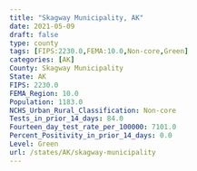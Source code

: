 ```yaml
---
title: "Skagway Municipality, AK"
date: 2021-05-09
draft: false
type: county
tags: [FIPS:2230.0,FEMA:10.0,Non-core,Green]
categories: [AK]
County: Skagway Municipality
State: AK
FIPS: 2230.0
FEMA_Region: 10.0
Population: 1183.0
NCHS_Urban_Rural_Classification: Non-core
Tests_in_prior_14_days: 84.0
Fourteen_day_test_rate_per_100000: 7101.0
Percent_Positivity_in_prior_14_days: 0.0
Level: Green
url: /states/AK/skagway-municipality
---
```



